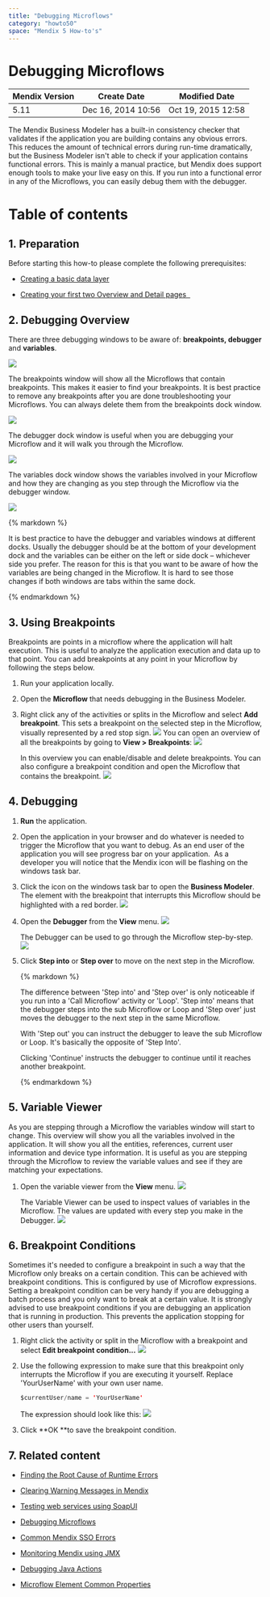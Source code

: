 ```yaml
---
title: "Debugging Microflows"
category: "howto50"
space: "Mendix 5 How-to's"
---
```

# Debugging Microflows

<table><thead><tr><th class="confluenceTh">Mendix Version</th><th class="confluenceTh">Create Date</th><th colspan="1" class="confluenceTh">Modified Date</th></tr></thead><tbody><tr><td class="confluenceTd">5.11</td><td class="confluenceTd">Dec 16, 2014 10:56</td><td colspan="1" class="confluenceTd">Oct 19, 2015 12:58</td></tr></tbody></table>



The Mendix Business Modeler has a built-in consistency checker that validates if the application you are building contains any obvious errors. This reduces the amount of technical errors during run-time dramatically, but the Business Modeler isn't able to check if your application contains functional errors. This is mainly a manual practice, but Mendix does support enough tools to make your live easy on this. If you run into a functional error in any of the Microflows, you can easily debug them with the debugger.

# Table of contents

## 1. Preparation

Before starting this how-to please complete the following prerequisites:

*   [Creating a basic data layer](Creating+a+basic+data+layer)

*   [Creating your first two Overview and Detail pages
     ](Creating+your+first+two+Overview+and+Detail+pages)

## 2\. Debugging Overview

There are three debugging windows to be aware of: **breakpoints, debugger** and **variables**. 

![](attachments/8784357/8946430.png)

The breakpoints window will show all the Microflows that contain breakpoints. This makes it easier to find your breakpoints. It is best practice to remove any breakpoints after you are done troubleshooting your Microflows. You can always delete them from the breakpoints dock window.

![](attachments/8784357/8946389.png)

The debugger dock window is useful when you are debugging your Microflow and it will walk you through the Microflow.

![](attachments/8784357/8946398.png)

The variables dock window shows the variables involved in your Microflow and how they are changing as you step through the Microflow via the debugger window.

![](attachments/8784357/8946401.png)

<div class="alert alert-warning">{% markdown %}

It is best practice to have the debugger and variables windows at different docks. Usually the debugger should be at the bottom of your development dock and the variables can be either on the left or side dock – whichever side you prefer. The reason for this is that you want to be aware of how the variables are being changed in the Microflow. It is hard to see those changes if both windows are tabs within the same dock.

{% endmarkdown %}</div>

## 3\. Using Breakpoints

Breakpoints are points in a microflow where the application will halt execution. This is useful to analyze the application execution and data up to that point. You can add breakpoints at any point in your Microflow by following the steps below.

1.  Run your application locally.
2.  Open the **Microflow** that needs debugging in the Business Modeler.
3.  Right click any of the activities or splits in the Microflow and select **Add breakpoint**. This sets a breakpoint on the selected step in the Microflow, visually represented by a red stop sign.
    ![](attachments/8784357/8946386.png)
    You can open an overview of all the breakpoints by going to **View > Breakpoints**:
    ![](attachments/8784357/8946387.png)

    In this overview you can enable/disable and delete breakpoints. You can also configure a breakpoint condition and open the Microflow that contains the breakpoint.
    ![](attachments/8784357/8946389.png)

## 4\. Debugging

1.  **Run** the application.
2.  Open the application in your browser and do whatever is needed to trigger the Microflow that you want to debug. As an end user of the application you will see progress bar on your application.  As a developer you will notice that the Mendix icon will be flashing on the windows task bar.
3.  Click the icon on the windows task bar to open the **Business Modeler**. The element with the breakpoint that interrupts this Microflow should be highlighted with a red border.
    ![](attachments/8784357/8946396.png)
4.  Open the **Debugger** from the **View** menu.
    ![](attachments/8784357/8946397.png)

    The Debugger can be used to go through the Microflow step-by-step.
    ![](attachments/8784357/8946398.png)
5.  Click **Step into** or **Step over** to move on the next step in the Microflow.

    <div class="alert alert-info">{% markdown %}

    The difference between 'Step into' and 'Step over' is only noticeable if you run into a 'Call Microflow' activity or 'Loop'. 'Step into' means that the debugger steps into the sub Microflow or Loop and 'Step over' just moves the debugger to the next step in the same Microflow.

    With 'Step out' you can instruct the debugger to leave the sub Microflow or Loop. It's basically the opposite of 'Step Into'.

    Clicking 'Continue' instructs the debugger to continue until it reaches another breakpoint.

    {% endmarkdown %}</div>

## 5\. Variable Viewer

As you are stepping through a Microflow the variables window will start to change. This overview will show you all the variables involved in the application. It will show you all the entities, references, current user information and device type information. It is useful as you are stepping through the Microflow to review the variable values and see if they are matching your expectations.

1.  Open the variable viewer from the **View** menu.
    ![](attachments/8784357/8946400.png)

    The Variable Viewer can be used to inspect values of variables in the Microflow. The values are updated with every step you make in the Debugger.
    ![](attachments/8784357/8946401.png)

## 6\. Breakpoint Conditions

Sometimes it's needed to configure a breakpoint in such a way that the Microflow only breaks on a certain condition. This can be achieved with breakpoint conditions. This is configured by use of Microflow expressions. Setting a breakpoint condition can be very handy if you are debugging a batch process and you only want to break at a certain value. It is strongly advised to use breakpoint conditions if you are debugging an application that is running in production. This prevents the application stopping for other users than yourself.

1.  Right click the activity or split in the Microflow with a breakpoint and select **Edit breakpoint condition...**
    ![](attachments/8784357/8946388.png)
2.  Use the following expression to make sure that this breakpoint only interrupts the Microflow if you are executing it yourself. Replace 'YourUserName' with your own user name.

    ```java
    $currentUser/name = 'YourUserName'
    ```

    The expression should look like this:
    ![](attachments/8784357/8946394.png)

3.  Click **OK **to save the breakpoint condition.

## 7\. Related content

*   [Finding the Root Cause of Runtime Errors](Finding+the+Root+Cause+of+Runtime+Errors)
*   [Clearing Warning Messages in Mendix](Clearing+Warning+Messages+in+Mendix)
*   [Testing web services using SoapUI](Testing+web+services+using+SoapUI)
*   [Debugging Microflows](Debugging+Microflows)
*   [Common Mendix SSO Errors](Common+Mendix+SSO+Errors)
*   [Monitoring Mendix using JMX](Monitoring+Mendix+using+JMX)
*   [Debugging Java Actions](Debugging+Java+Actions)



*   [Microflow Element Common Properties](/refguide5/Microflow+Element+Common+Properties)